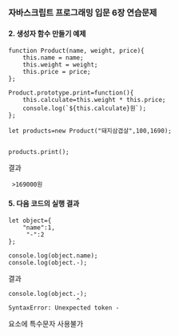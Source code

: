 ### 자바스크립트 프로그래밍 입문 6장 연습문제

#### 2. 생성자 함수 만들기 예제
```
function Product(name, weight, price){
	this.name = name;
	this.weight = weight;
	this.price = price;
};

Product.prototype.print=function(){
	this.calculate=this.weight * this.price;
	console.log(`${this.calculate}원`);
};

let products=new Product("돼지삼겹살",100,1690);


products.print();
```
결과
```
 >169000원
```
#### 5. 다음 코드의 실행 결과
```
let object={
	"name":1,
	 "-":2
};

console.log(object.name);
console.log(object.-);
```
결과
```
console.log(object.-);  
                   ^
SyntaxError: Unexpected token -  
```
요소에 특수문자 사용불가
